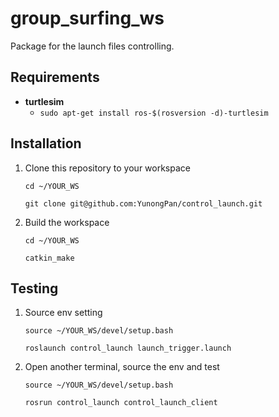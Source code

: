 # group_surfing_ws
Package for the launch files controlling.

## Requirements
- **turtlesim**
  - `sudo apt-get install ros-$(rosversion -d)-turtlesim`  
    

## Installation
1. Clone this repository  to your workspace
  
	`cd ~/YOUR_WS`  
  
	`git clone git@github.com:YunongPan/control_launch.git`  
  

2. Build the workspace  
  
	`cd ~/YOUR_WS`  
  
	`catkin_make`  

## Testing
1. Source env setting  
  
	`source ~/YOUR_WS/devel/setup.bash`  
  
	`roslaunch control_launch launch_trigger.launch`  
	  

  
2. Open another terminal, source the env and test  
  
	`source ~/YOUR_WS/devel/setup.bash`  
  
	`rosrun control_launch control_launch_client`  
   


  
